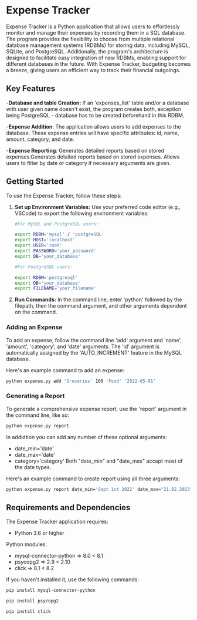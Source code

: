 # **Expense Tracker**
Expense Tracker is a Python application that allows users to effortlessly monitor and manage their expenses by recording them in a SQL database. The program provides the flexibility to choose from multiple relational database management systems (RDBMs) for storing data, including MySQL, SQLite, and PostgreSQL. Additionally, the program's architecture is designed to facilitate easy integration of new RDBMs, enabling support for different databases in the future. With Expense Tracker, budgeting becomes a breeze, giving users an efficient way to track their financial outgoings.

## **Key Features**
-<b>Database and table Creation:</b> If an 'expenses_list' table and/or a database with user given name doesn't exist, the program creates both, exception being PostgreSQL - database has to be created beforehand in this RDBM.

-<b>Expense Addition</b>: The application allows users to add expenses to the database. These expense entries will have specific attributes: id, name, amount, category, and date.

-<b>Expense Reporting</b>: Generates detailed reports based on stored expenses.Generates detailed reports based on stored expenses. Allows users to filter by date or category if necessary arguments are given.


## **Getting Started**
To use the Expense Tracker, follow these steps:

1. **Set up Environment Variables:** Use your preferred code editor (e.g., VSCode) to export the following environment variables:
    
    ```bash
    #For MySQL and PostgreSQL users:
    
    export RDBM='mysql' / 'postgreSQL'
    export HOST='localhost'
    export USER='root'
    export PASSWORD='your_password'
    export DB='your_database'
    
    #For PostgreSQL users:
    
    export RDBM='postgresql'
    export DB='your_database'
    export FILENAME='your_filename'
    
    ```
    
2. **Run Commands:** In the command line, enter 'python' followed by the filepath, then the command argument, and other arguments dependent on the command.

### **Adding an Expense**

To add an expense, follow the command line 'add' argument and 'name', 'amount', 'category', and 'date' arguments. The 'id' argument is automatically assigned by the 'AUTO_INCREMENT' feature in the MySQL database.

Here's an example command to add an expense:
```bash
python expense.py add 'Groceries' 100 'Food' '2022-05-01'
```

### **Generating a Report**

To generate a comprehensive expense report, use the 'report' argument in the command line, like so:
```bash
python expense.py report
```
In addidtion you can add any number of these optional arguments:
- date_min='date'
- date_max='date'
- category='category'
Both "date_min" and "date_max" accept most of the date types.

Here's an example command to create report using all three arguments:
```bash
python expense.py report date_min='Sept 1st 2022' date_max="21.02.2023" category="office_supply"
```

## **Requirements and Dependencies**
The Expense Tracker application requires:

- Python 3.6 or higher

Python modules:
- mysql-connector-python  => 8.0 < 8.1
- psycopg2                => 2.9 < 2.10
- click                   => 8.1 < 8.2

If you haven't installed it, use the following commands:
```bash
pip install mysql-connector-python

pip install psycopg2 

pip install click 
```

